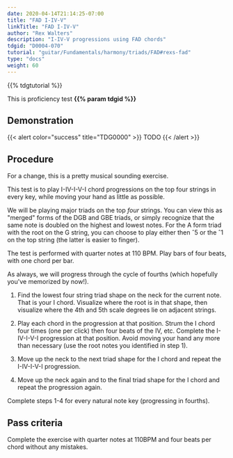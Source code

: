 ```yaml
---
date: 2020-04-14T21:14:25-07:00
title: "FAD I-IV-V"
linkTitle: "FAD I-IV-V"
author: "Rex Walters"
description: "I-IV-V progressions using FAD chords"
tdgid: "D0004-070"
tutorial: "guitar/Fundamentals/harmony/triads/FAD#rexs-fad"
type: "docs"
weight: 60
---
```


{{% tdgtutorial %}}

This is proficiency test **{{% param tdgid %}}**

## Demonstration

{{< alert color="success" title="TDG0000" >}}
TODO
{{< /alert >}}

## Procedure

For a change, this is a pretty musical sounding exercise.

This test is to play I-IV-I-V-I chord progressions on the top four strings in every key, while moving your hand as little as possible.

We will be playing major triads on the top *four* strings. You can view this as "merged" forms of the DGB and GBE triads, or simply recognize that the same note is doubled on the highest and lowest notes. For the A form triad with the root on the G string, you can choose to play either then &circ;5 or the &circ;1 on the top string (the latter is easier to finger).

The test is performed with quarter notes at 110 BPM. Play bars of four beats, with one chord per bar.

As always, we will progress through the cycle of fourths (which hopefully you've memorized by now!).

1. Find the lowest four string triad shape on the neck for the current note. That is your I chord. Visualize where the root is in that shape, then visualize where the 4th and 5th scale degrees lie on adjacent strings.

2. Play each chord in the progression at that position. Strum the I chord four times (one per click) then four beats of the IV, etc. Complete the I-IV-I-V-I progression at that position. Avoid moving your hand any more than necessary (use the root notes you identified in step 1).

3. Move up the neck to the next triad shape for the I chord and repeat the I-IV-I-V-I progression.

4. Move up the neck again and to the final triad shape for the I chord and repeat the progression again.

Complete steps 1-4 for every natural note key (progressing in fourths).


## Pass criteria

Complete the exercise with quarter notes at 110BPM and four beats per chord without any mistakes.
